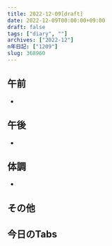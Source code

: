 ```yaml
---
title: 2022-12-09[draft]
date: 2022-12-09T00:00:00+09:00
draft: false
tags: ["diary", ""]
archives: ["2022-12"]
n年日記: ["1209"]
slug: 368960
---
```

## 午前
- 
## 午後
- 
## 体調
- 
## その他
## 今日のTabs